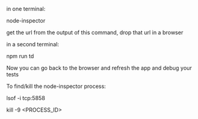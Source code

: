 in one terminal:

  node-inspector

  get the url from the output of this command, drop that url in a browser


in a second terminal:

  npm run td


Now you can go back to the browser and refresh the app and debug your tests


To find/kill the node-inspector process:

  lsof -i tcp:5858

  kill -9 <PROCESS_ID>
